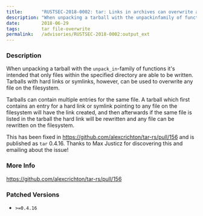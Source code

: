 ```yaml
---
title:       "RUSTSEC-2018-0002: tar: Links in archives can overwrite any existing file"
description: "When unpacking a tarball with the unpackinfamily of functions its intended that only files within the specified directory are able to be written. Tarballs with hard links or symlinks, however, can be used to overwrite any file on the filesystem. Tarballs can contain multiple entries for the same file. A tarball which first contains an entry for a hard link or symlink pointing to any file on the filesystem will have the link created, and then afterwards if the same file is listed in the tarball the hard link will be rewritten and any file can be rewritten on the filesystem. This has been fixed in httpsgithub.comalexcrichtontarrspull156 and is published as tar 0.4.16. Thanks to Max Justicz for discovering this and emailing about the issue"
date:        2018-06-29
tags:        tar file-overwrite
permalink:   /advisories/RUSTSEC-2018-0002:output_ext
---
```


### Description

When unpacking a tarball with the `unpack_in`-family of functions it's intended
that only files within the specified directory are able to be written. Tarballs
with hard links or symlinks, however, can be used to overwrite any file on the
filesystem.

Tarballs can contain multiple entries for the same file. A tarball which first
contains an entry for a hard link or symlink pointing to any file on the
filesystem will have the link created, and then afterwards if the same file is
listed in the tarball the hard link will be rewritten and any file can be
rewritten on the filesystem.

This has been fixed in https://github.com/alexcrichton/tar-rs/pull/156 and is
published as `tar` 0.4.16. Thanks to Max Justicz for discovering this and
emailing about the issue!

### More Info

<https://github.com/alexcrichton/tar-rs/pull/156>

### Patched Versions

- `>=0.4.16`


